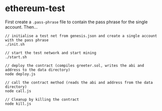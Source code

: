 # ethereum-test

First create a `.pass-phrase` file to contain the pass phrase for the single account. Then...

```
// initialise a test net from genesis.json and create a single account with the pass phrase
./init.sh

// start the test network and start mining
./start.sh

// deploy the contract (compiles greeter.sol, writes the abi and address to the data directory)
node deploy.js

// call the contract method (reads the abi and address from the data directory)
node call.js

// Cleanup by killing the contract
node kill.js
```

